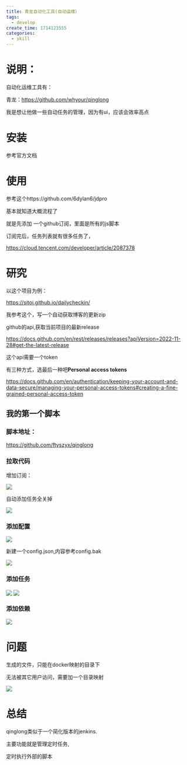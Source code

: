 ```yaml
---
title: 青龙自动化工具(自动运维）
tags:
  - develop
create_time: 1714123555
categories:
  - skill
---
```



# 说明：

自动化运维工具有：

青龙：https://github.com/whyour/qinglong 

我是想让他做一些自动任务的管理，因为有ui，应该会效率高点

# 安装

参考官方文档

# 使用

参考这个https://github.com/6dylan6/jdpro

基本就知道大概流程了

就是先添加 一个github订阅，里面是所有的js脚本

订阅完后，任务列表就有很多任务了，

https://cloud.tencent.com/developer/article/2087378

# 研究

以这个项目为例：

https://sitoi.github.io/dailycheckin/

我参考这个，写一个自动获取博客的更新zip

github的api,获取当前项目的最新release

https://docs.github.com/en/rest/releases/releases?apiVersion=2022-11-28#get-the-latest-release

这个api需要一个token

有三种方式，选最后一种吧**Personal access tokens**

https://docs.github.com/en/authentication/keeping-your-account-and-data-secure/managing-your-personal-access-tokens#creating-a-fine-grained-personal-access-token

## 我的第一个脚本

### 脚本地址：

https://github.com/ftyszyx/qinglong

### 拉取代码

增加订阅：

<img src="/assets/Lp2Rb5ZNUo2qrAxSu3ocL6cmnrc.png" src-width="493" class="m-auto" src-height="348" align="center"/>

自动添加任务全关掉

<img src="/assets/OAL5b8O7uoczr7xLFF3cPHfWnEf.png" src-width="475" class="m-auto" src-height="104" align="center"/>

### 添加配置

<img src="/assets/ZKt4bRl0uoE6XRxHDMhcuRCxnGd.png" src-width="1023" class="m-auto" src-height="355" align="center"/>

新建一个config.json,内容参考config.bak

<img src="/assets/GnsybkeHqoTIy6x2AUQcGNDOnIe.png" src-width="507" class="m-auto" src-height="311" align="center"/>

### 添加任务

<img src="/assets/QdPNbzKCsovRQsxCVP0cNqXSnZf.png" src-width="1001" class="m-auto" src-height="235" align="center"/>

<img src="/assets/C46obAfrwoGr76xYfD1cupENnOb.png" src-width="462" class="m-auto" src-height="390" align="center"/>

### 添加依赖

<img src="/assets/H48YbieXro4gtnx9uJ7cHafJn2e.png" src-width="905" class="m-auto" src-height="320" align="center"/>

# 问题

生成的文件，只能在docker映射的目录下

无法被其它用户访问，需要加一个目录映射

<img src="/assets/ILYqbFjQToCbikx2G5Xc0paxnih.png" src-width="346" class="m-auto" src-height="73" align="center"/>

# 总结

qinglong类似于一个简化版本的jenkins.

主要功能就是管理定时任务,

定时执行外部的脚本

